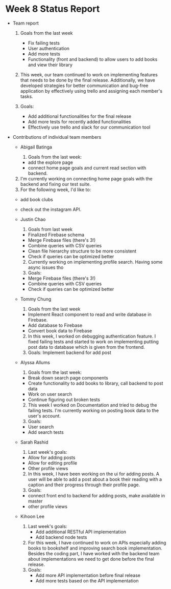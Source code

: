 # Week 8 Status Report

- Team report

  1. Goals from the last week

     - Fix failing tests
     - User authentication
     - Add more tests
     - Functionality (front and backend) to allow users to add books and view their library

  2. This week, our team continued to work on implementing features that needs to be done by the final release. Additionally, we have developed strategies for better communication and bug-free application by effectively using trello and assigning each member's tasks.

  3. Goals:
     - Add additional functionalities for the final release
     - Add more tests for recently added functionalities
     - Effectively use trello and slack for our communication tool

- Contributions of individual team members

  - Abigail Batinga

    1. Goals from the last week:
      - add the explore page
      - connect home page goals and current read section with backend.

  2. I'm currently working on connecting home page goals with the backend and fixing our test suite.
  3. For the following week, I'd like to:
   - add book clubs
   - check out the instagram API.

  - Justin Chao
    1. Goals from last week
      - Finalized Firebase schema
      - Merge Firebase files (there's 3!)
      - Combine queries with CSV queries
      - Clean file hierarchy structure to be more consistent
      - Check if queries can be optimized better
    2. Currently working on implementing profile search. Having some async issues tho
    3. Goals:
      - Merge Firebase files (there's 3!)
      - Combine queries with CSV queries
      - Check if queries can be optimized better
  - Tommy Chung

    1. Goals from the last week
     - Implement React component to read and write database in Firebase.
     - Add database to Firebase
     - Convert book data to Firebase

    2. In this week, I worked on debugging authentication feature. I fixed failing tests and started to work on implementing putting post data to database which is given from the frontend. 
    3. Goals: Implement backend for add post

  - Alyssa Allums

    1. Goals from the last week:

    - Break down search page components
    - Create functionality to add books to library, call backend to post data
    - Work on user search
    - Continue figuring out broken tests

    2. This week I worked on Documentation and tried to debug the failing tests. I'm currently working on posting book data to the user's account.
    3. Goals:
    - User search
    - Add search tests

  - Sarah Rashid

    1. Last week's goals:

    - Allow for adding posts
    - Allow for editing profile
    - Other profile views

    2. In this week, I have been working on the ui for adding posts. A user will be able to add a post about a book their reading with a caption and their progress through their profile page.
    3. Goals:
      - connect front end to backend for adding posts, make available in master
      - other profile views

  - Kihoon Lee
    1. Last week's goals:
       - Add additional RESTful API implementation
       - Add backend node tests
    2. For this week, I have continued to work on APIs especially adding books to bookshelf and improving search book implementation. Besides the coding part, I have worked with the backend team about implementations we need to get done before the final release.
    3. Goals:
       - Add more API implementation before final release
       - Add more tests based on the API implementation
